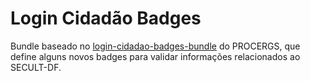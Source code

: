 Login Cidadão Badges
====================

Bundle baseado no [login-cidadao-badges-bundle](https://github.com/PROCERGS/login-cidadao-badges-bundle) do PROCERGS, que define alguns novos badges para validar informações relacionados
ao SECULT-DF.

